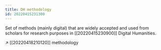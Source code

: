 ```yaml
---
title: DH methodology
id: 20220415231300
---
```


Set of methods (mainly digital) that are widely accepted and used from  scholars for research purposes in [[20220415230900]] Digital Humanities.

↗ [[20220418210120]] methodology
